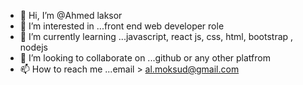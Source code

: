 - 👋 Hi, I’m @Ahmed laksor
- 👀 I’m interested in ...front end web developer role
- 🌱 I’m currently learning ...javascript, react js, css, html, bootstrap , nodejs
- 💞️ I’m looking to collaborate on ...github or any other platfrom
- 📫 How to reach me ...email > al.moksud@gmail.com

<!---
laksor/laksor is a ✨ special ✨ repository because its `README.md` (this file) appears on your GitHub profile.
You can click the Preview link to take a look at your changes.
--->
